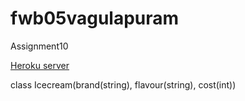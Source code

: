 # fwb05vagulapuram
Assignment10

[Heroku server](https://fwa05vagulapuram.herokuapp.com/)

class Icecream(brand(string), flavour(string), cost(int))
